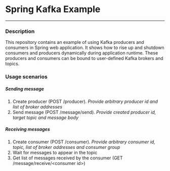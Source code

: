 # Spring Kafka Example
--------------------------
### Description
This repository contains an example of using Kafka producers and consumers in Spring web application. It shows how to rise up and shutdown consumers and producers dynamically during application runtime. These producers and consumers can be bound to user-defined Kafka brokers and topics.

### Usage scenarios
##### Sending message
1. Create producer (POST /producer). *Provide arbitrary producer id and list of broker addresses*
2. Send message (POST /message/send). *Provide created producer id, target topic and message body*

##### Receiving messages
1. Create consumer (POST /consumer). *Provide arbitrary consumer id, topic, list of broker addresses and consumer group*
2. Wait for messages to appear in the topic
3. Get list of messages received by the consumer (GET /message/receive/\<consumer id>)
